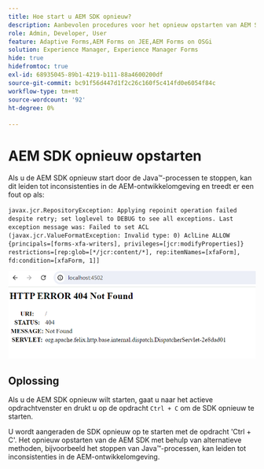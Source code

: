 ```yaml
---
title: Hoe start u AEM SDK opnieuw?
description: Aanbevolen procedures voor het opnieuw opstarten van AEM SDK
role: Admin, Developer, User
feature: Adaptive Forms,AEM Forms on JEE,AEM Forms on OSGi
solution: Experience Manager, Experience Manager Forms
hide: true
hidefromtoc: true
exl-id: 68935045-89b1-4219-b111-88a4600200df
source-git-commit: bc91f56d447d1f2c26c160f5c414fd0e6054f84c
workflow-type: tm+mt
source-wordcount: '92'
ht-degree: 0%

---
```


# AEM SDK opnieuw opstarten

Als u de AEM SDK opnieuw start door de Java™-processen te stoppen, kan dit leiden tot inconsistenties in de AEM-ontwikkelomgeving en treedt er een fout op als:

`javax.jcr.RepositoryException: Applying repoinit operation failed despite retry; set loglevel to DEBUG to see all exceptions. Last exception message was: Failed to set ACL (javax.jcr.ValueFormatException: Invalid type: 0) AclLine ALLOW {principals=[forms-xfa-writers], privileges=[jcr:modifyProperties]} restrictions=[rep:glob=[*/jcr:content/*], rep:itemNames=[xfaForm], fd:condition=[xfaForm, 1]]`

![ nieuw begin-naam-sdk-fout ](/help/forms/using/assets/restart-sdk-error.png)

## Oplossing

Als u de AEM SDK opnieuw wilt starten, gaat u naar het actieve opdrachtvenster en drukt u op de opdracht `Ctrl + C` om de SDK opnieuw te starten.

U wordt aangeraden de SDK opnieuw op te starten met de opdracht &#39;Ctrl + C&#39;. Het opnieuw opstarten van de AEM SDK met behulp van alternatieve methoden, bijvoorbeeld het stoppen van Java™-processen, kan leiden tot inconsistenties in de AEM-ontwikkelomgeving.
